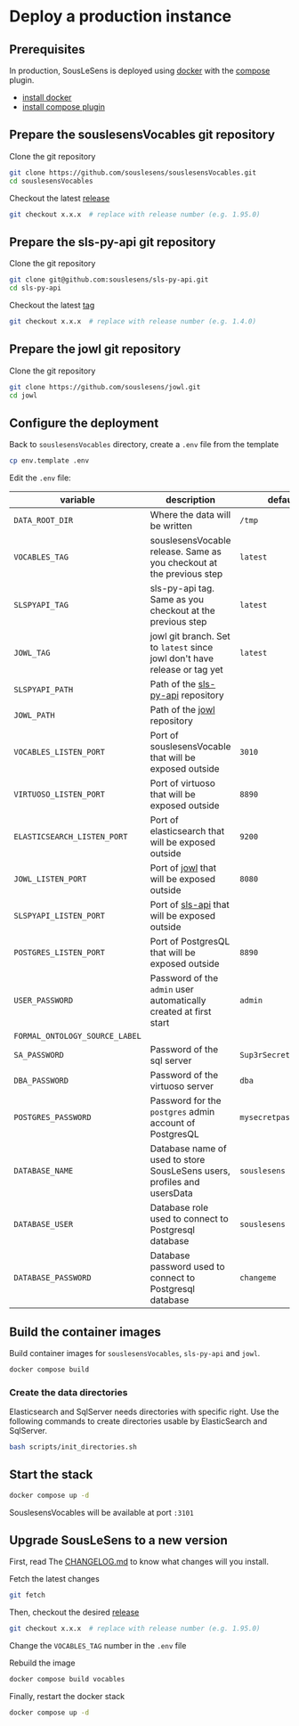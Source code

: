 # Deploy a production instance

## Prerequisites

In production, SousLeSens is deployed using [docker](https://docs.docker.com)
with the [compose](https://docs.docker.com/compose/install/linux/) plugin.

-   [install docker](https://docs.docker.com/get-started/get-docker/)
-   [install compose plugin](https://docs.docker.com/compose/install/linux/)

## Prepare the souslesensVocables git repository

Clone the git repository

```bash
git clone https://github.com/souslesens/souslesensVocables.git
cd souslesensVocables
```

Checkout the latest [release](https://github.com/souslesens/souslesensVocables/releases)

```bash
git checkout x.x.x  # replace with release number (e.g. 1.95.0)
```

## Prepare the sls-py-api git repository

Clone the git repository

```bash
git clone git@github.com:souslesens/sls-py-api.git
cd sls-py-api
```

Checkout the latest [tag](https://github.com/souslesens/sls-py-api/tags)

```bash
git checkout x.x.x  # replace with release number (e.g. 1.4.0)
```

## Prepare the jowl git repository

Clone the git repository

```bash
git clone https://github.com/souslesens/jowl.git
cd jowl
```

## Configure the deployment

Back to `souslesensVocables` directory, create a `.env` file from the template

```bash
cp env.template .env
```

Edit the `.env` file:

| variable                       | description                                                                              | default               |
| ------------------------------ | ---------------------------------------------------------------------------------------- | --------------------- |
| `DATA_ROOT_DIR`                | Where the data will be written                                                           | `/tmp`                |
| `VOCABLES_TAG`                 | souslesensVocable release. Same as you checkout at the previous step                     | `latest`              |
| `SLSPYAPI_TAG`                 | sls-py-api tag. Same as you checkout at the previous step                                | `latest`              |
| `JOWL_TAG`                     | jowl git branch. Set to `latest` since jowl don't have release or tag yet                | `latest`              |
| `SLSPYAPI_PATH`                | Path of the [sls-py-api](https://github.com/souslesens/sls-py-api) repository            |                       |
| `JOWL_PATH`                    | Path of the [jowl](https://github.com/souslesens/jowl) repository                        |                       |
| `VOCABLES_LISTEN_PORT`         | Port of souslesensVocable that will be exposed outside                                   | `3010`                |
| `VIRTUOSO_LISTEN_PORT`         | Port of virtuoso that will be exposed outside                                            | `8890`                |
| `ELASTICSEARCH_LISTEN_PORT`    | Port of elasticsearch that will be exposed outside                                       | `9200`                |
| `JOWL_LISTEN_PORT`             | Port of [jowl](https://github.com/souslesens/jowl) that will be exposed outside          | `8080`                |
| `SLSPYAPI_LISTEN_PORT`         | Port of [sls-api](https://github.com/souslesens/sls-py-api) that will be exposed outside |                       |
| `POSTGRES_LISTEN_PORT`         | Port of PostgresQL that will be exposed outside                                          | `8890`                |
| `USER_PASSWORD`                | Password of the `admin` user automatically created at first start                        | `admin`               |
| `FORMAL_ONTOLOGY_SOURCE_LABEL` |                                                                                          |                       |
| `SA_PASSWORD`                  | Password of the sql server                                                               | `Sup3rSecretP@ssword` |
| `DBA_PASSWORD`                 | Password of the virtuoso server                                                          | `dba`                 |
| `POSTGRES_PASSWORD`            | Password for the `postgres` admin account of PostgresQL                                  | `mysecretpassword`    |
| `DATABASE_NAME`                | Database name of used to store SousLeSens users, profiles and usersData                  | `souslesens`          |
| `DATABASE_USER`                | Database role used to connect to Postgresql database                                     | `souslesens`          |
| `DATABASE_PASSWORD`            | Database password used to connect to Postgresql database                                 | `changeme`            |

## Build the container images

Build container images for `souslesensVocables`, `sls-py-api` and `jowl`.

```bash
docker compose build
```

### Create the data directories

Elasticsearch and SqlServer needs directories with specific right. Use the following commands
to create directories usable by ElasticSearch and SqlServer.

```bash
bash scripts/init_directories.sh
```

## Start the stack

```bash
docker compose up -d
```

SouslesensVocables will be available at port `:3101`

## Upgrade SousLeSens to a new version

First, read The [CHANGELOG.md](https://github.com/souslesens/souslesensVocables/releases) to know
what changes will you install.

Fetch the latest changes

```bash
git fetch
```

Then, checkout the desired [release](https://github.com/souslesens/souslesensVocables/releases)

```bash
git checkout x.x.x  # replace with release number (e.g. 1.95.0)
```

Change the `VOCABLES_TAG` number in the `.env` file

Rebuild the image

```bash
docker compose build vocables
```

Finally, restart the docker stack

```bash
docker compose up -d
```
